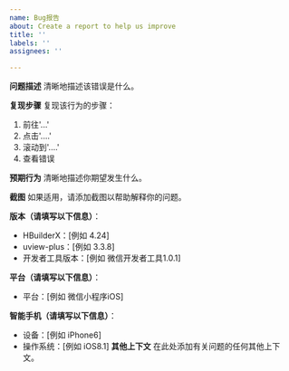 ```yaml
---
name: Bug报告
about: Create a report to help us improve
title: ''
labels: ''
assignees: ''

---
```


**问题描述**
清晰地描述该错误是什么。

**复现步骤**
复现该行为的步骤：
1. 前往'...'
2. 点击'....'
3. 滚动到'....'
4. 查看错误

**预期行为**
清晰地描述你期望发生什么。

**截图**
如果适用，请添加截图以帮助解释你的问题。


**版本（请填写以下信息）**：
- HBuilderX：[例如 4.24]
- uview-plus：[例如 3.3.8]
- 开发者工具版本：[例如 微信开发者工具1.0.1]

**平台（请填写以下信息）**：
- 平台：[例如 微信小程序iOS]

**智能手机（请填写以下信息）**：
- 设备：[例如 iPhone6]
- 操作系统：[例如 iOS8.1]
**其他上下文**
在此处添加有关问题的任何其他上下文。
